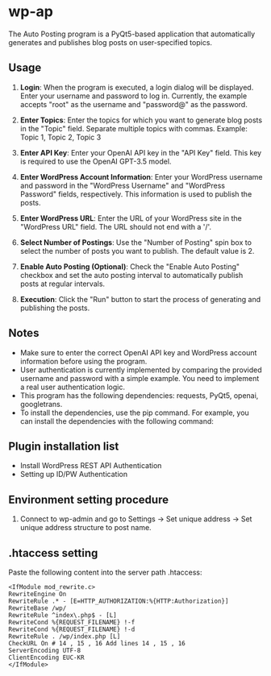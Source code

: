 # wp-ap

The Auto Posting program is a PyQt5-based application that automatically generates and publishes blog posts on user-specified topics.

## Usage

1. **Login**: When the program is executed, a login dialog will be displayed. Enter your username and password to log in. Currently, the example accepts "root" as the username and "password@" as the password.

2. **Enter Topics**: Enter the topics for which you want to generate blog posts in the "Topic" field. Separate multiple topics with commas. Example: Topic 1, Topic 2, Topic 3

3. **Enter API Key**: Enter your OpenAI API key in the "API Key" field. This key is required to use the OpenAI GPT-3.5 model.

4. **Enter WordPress Account Information**: Enter your WordPress username and password in the "WordPress Username" and "WordPress Password" fields, respectively. This information is used to publish the posts.

5. **Enter WordPress URL**: Enter the URL of your WordPress site in the "WordPress URL" field. The URL should not end with a '/'.

6. **Select Number of Postings**: Use the "Number of Posting" spin box to select the number of posts you want to publish. The default value is 2.

7. **Enable Auto Posting (Optional)**: Check the "Enable Auto Posting" checkbox and set the auto posting interval to automatically publish posts at regular intervals.

8. **Execution**: Click the "Run" button to start the process of generating and publishing the posts.

## Notes

- Make sure to enter the correct OpenAI API key and WordPress account information before using the program.
- User authentication is currently implemented by comparing the provided username and password with a simple example. You need to implement a real user authentication logic.
- This program has the following dependencies: requests, PyQt5, openai, googletrans.
- To install the dependencies, use the pip command. For example, you can install the dependencies with the following command:


## Plugin installation list

- Install WordPress REST API Authentication
- Setting up ID/PW Authentication

## Environment setting procedure

1. Connect to wp-admin and go to Settings -> Set unique address -> Set unique address structure to post name.

## .htaccess setting

Paste the following content into the server path .htaccess:

```apacheconf
<IfModule mod_rewrite.c>
RewriteEngine On
RewriteRule .* - [E=HTTP_AUTHORIZATION:%{HTTP:Authorization}]
RewriteBase /wp/
RewriteRule ^index\.php$ - [L]
RewriteCond %{REQUEST_FILENAME} !-f
RewriteCond %{REQUEST_FILENAME} !-d
RewriteRule . /wp/index.php [L]
CheckURL On # 14 , 15 , 16 Add lines 14 , 15 , 16
ServerEncoding UTF-8 
ClientEncoding EUC-KR 
</IfModule>
